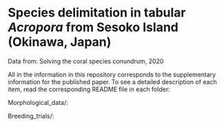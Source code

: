 # Species delimitation in tabular <i>Acropora</i> from Sesoko Island (Okinawa, Japan)

Data from: Solving the coral species conundrum, 2020

All in the information in this repository corresponds to the supplementary information for the published paper. To see a detailed description of each item, read the corresponding README file in each folder:

Morphological_data/: 

Breeding_trials/:


